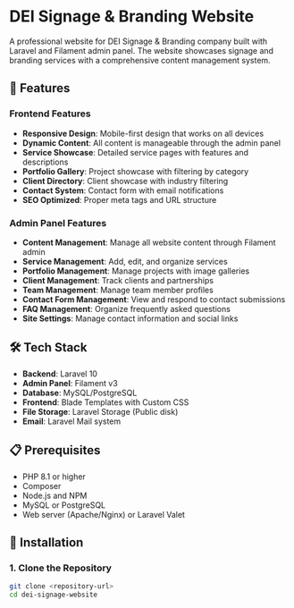# DEI Signage & Branding Website

A professional website for DEI Signage & Branding company built with Laravel and Filament admin panel. The website showcases signage and branding services with a comprehensive content management system.

## 🚀 Features

### Frontend Features
- **Responsive Design**: Mobile-first design that works on all devices
- **Dynamic Content**: All content is manageable through the admin panel
- **Service Showcase**: Detailed service pages with features and descriptions
- **Portfolio Gallery**: Project showcase with filtering by category
- **Client Directory**: Client showcase with industry filtering
- **Contact System**: Contact form with email notifications
- **SEO Optimized**: Proper meta tags and URL structure

### Admin Panel Features
- **Content Management**: Manage all website content through Filament admin
- **Service Management**: Add, edit, and organize services
- **Portfolio Management**: Manage projects with image galleries
- **Client Management**: Track clients and partnerships
- **Team Management**: Manage team member profiles
- **Contact Form Management**: View and respond to contact submissions
- **FAQ Management**: Organize frequently asked questions
- **Site Settings**: Manage contact information and social links

## 🛠 Tech Stack

- **Backend**: Laravel 10
- **Admin Panel**: Filament v3
- **Database**: MySQL/PostgreSQL
- **Frontend**: Blade Templates with Custom CSS
- **File Storage**: Laravel Storage (Public disk)
- **Email**: Laravel Mail system

## 📋 Prerequisites

- PHP 8.1 or higher
- Composer
- Node.js and NPM
- MySQL or PostgreSQL
- Web server (Apache/Nginx) or Laravel Valet

## 🔧 Installation

### 1. Clone the Repository
```bash
git clone <repository-url>
cd dei-signage-website